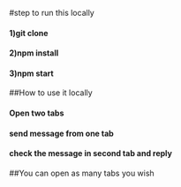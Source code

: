 #step to run this locally
#### 1)git clone
#### 2)npm install
#### 3)npm start

##How to use it locally
#### Open two tabs
#### send message from one tab 
#### check the message in second tab and reply

##You can open as many tabs you wish
